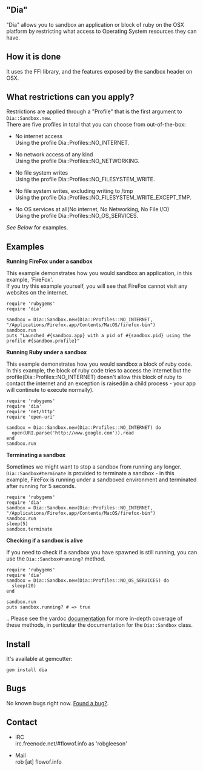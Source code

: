 ## "Dia"

"Dia" allows you to sandbox an application or block of ruby on the OSX platform by restricting what access to 
Operating System resources they can have.  

## How it is done
It uses the FFI library, and the features exposed by the sandbox header on OSX.

## What restrictions can you apply?  

Restrictions are applied through a "Profile" that is the first argument to `Dia::Sandbox.new`.  
There are five profiles in total that you can choose from out-of-the-box:

* No internet access  
  Using the profile Dia::Profiles::NO_INTERNET.

* No network access of any kind  
  Using the profile Dia::Profiles::NO_NETWORKING.

* No file system writes  
  Using the profile Dia::Profiles::NO_FILESYSTEM_WRITE.

* No file system writes, excluding writing to /tmp  
  Using the profile Dia::Profiles::NO_FILESYSTEM_WRITE_EXCEPT_TMP.
  
* No OS services at all(No internet, No Networking, No File I/O)  
  Using the profile Dia::Profiles::NO_OS_SERVICES.

_See Below_ for examples.

## Examples

**Running FireFox under a sandbox**

This example demonstrates how you would sandbox an application, in this example, 'FireFox'.  
If you try this example yourself, you will see that FireFox cannot visit any websites on the internet.

    require 'rubygems'
    require 'dia'

    sandbox = Dia::Sandbox.new(Dia::Profiles::NO_INTERNET, "/Applications/Firefox.app/Contents/MacOS/firefox-bin")
    sandbox.run
    puts "Launched #{sandbox.app} with a pid of #{sandbox.pid} using the profile #{sandbox.profile}"

**Running Ruby under a sandbox**

This example demonstrates how you would sandbox a block of ruby code.  
In this example, the block of ruby code tries to access the internet but the profile(Dia::Profiles::NO_INTERNET) doesn't 
allow this block of ruby to contact the internet and an exception is raised(in a child process - your app will continute to
execute normally).

    require 'rubygems'
    require 'dia'
    require 'net/http'
    require 'open-uri'
    
    sandbox = Dia::Sandbox.new(Dia::Profiles::NO_INTERNET) do
      open(URI.parse('http://www.google.com')).read
    end
    sandbox.run
    
**Terminating a sandbox**

Sometimes we might want to stop a sandbox from running any longer. `Dia::Sandbox#terminate` is provided to 
terminate a sandbox - in this example, FireFox is running under a sandboxed environment and terminated after 
running for 5 seconds.

    require 'rubygems'
    require 'dia'
    sandbox = Dia::Sandbox.new(Dia::Profiles::NO_INTERNET, "/Applications/Firefox.app/Contents/MacOS/firefox-bin")
    sandbox.run
    sleep(5)
    sandbox.terminate
    
**Checking if a sandbox is alive**

If you need to check if a sandbox you have spawned is still running, you can use the `Dia::Sandbox#running?` method.

    require 'rubygems'
    require 'dia'
    sandbox = Dia::Sandbox.new(Dia::Profiles::NO_OS_SERVICES) do
      sleep(20)
    end
    
    sandbox.run
    puts sandbox.running? # => true


.. Please see the yardoc [documentation](http://yardoc.org/docs/robgleeson-Dia) for more in-depth coverage of these methods, 
in particular the documentation for the `Dia::Sandbox` class.

## Install

It's available at gemcutter: 

`gem install dia`

## Bugs

No known bugs right now. [Found a bug?](http://github.com/robgleeson/dia/issues).

## Contact

* IRC  
  irc.freenode.net/#flowof.info as 'robgleeson'

* Mail  
  rob [at] flowof.info

